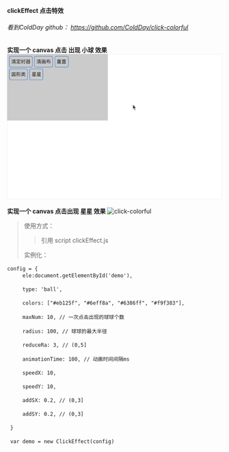 #### clickEffect 点击特效

###### 看到ColdDay github： https://github.com/ColdDay/click-colorful 

**实现一个 canvas 点击 出现 小球 效果**
![click-colorful](./ball.gif 'clickEffect')

**实现一个 canvas 点击出现 星星 效果**
![click-colorful](./star.gif 'clickEffect')


> 使用方式：
> 
> > 引用 script clickEffect.js
> > 
> 
> 实例化：
>
```
config = {
     ele:document.getElementById('demo'),
 
     type: 'ball',
 
     colors: ["#eb125f", "#6eff8a", "#6386ff", "#f9f383"],
 
     maxNum: 10, // 一次点击出现的球球个数
 
     radius: 100, // 球球的最大半径
 
     reduceRa: 3, // (0,5]
 
     animationTime: 100, // 动画时间间隔ms
 
     speedX: 10,
 
     speedY: 10,
 
     addSX: 0.2, // (0,3]
 
     addSY: 0.2, // (0,3]  
      
 }
 
 var demo = new ClickEffect(config)
```


